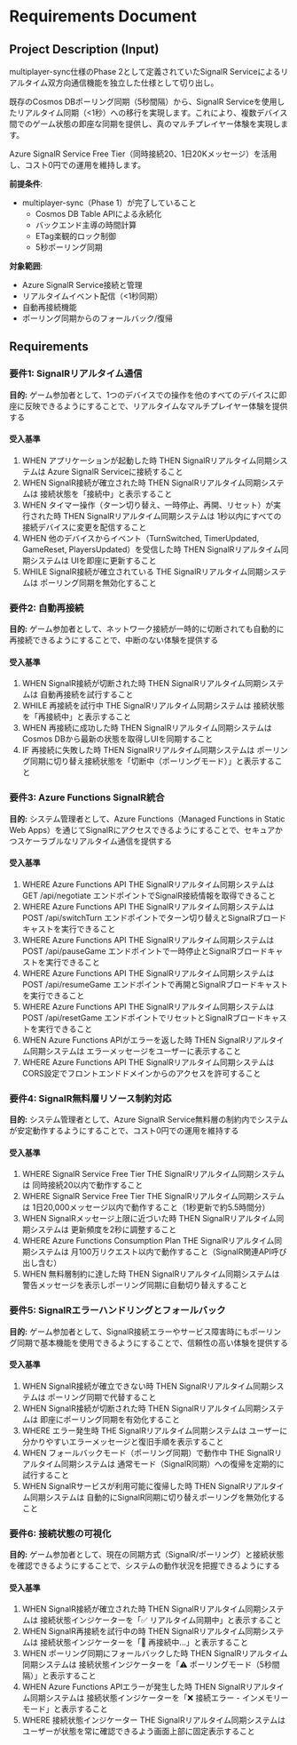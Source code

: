 # Requirements Document

## Project Description (Input)

multiplayer-sync仕様のPhase 2として定義されていたSignalR Serviceによるリアルタイム双方向通信機能を独立した仕様として切り出し。

既存のCosmos DBポーリング同期（5秒間隔）から、SignalR Serviceを使用したリアルタイム同期（<1秒）への移行を実現します。これにより、複数デバイス間でのゲーム状態の即座な同期を提供し、真のマルチプレイヤー体験を実現します。

Azure SignalR Service Free Tier（同時接続20、1日20Kメッセージ）を活用し、コスト0円での運用を維持します。

**前提条件**:
- multiplayer-sync（Phase 1）が完了していること
  - Cosmos DB Table APIによる永続化
  - バックエンド主導の時間計算
  - ETag楽観的ロック制御
  - 5秒ポーリング同期

**対象範囲**:
- Azure SignalR Service接続と管理
- リアルタイムイベント配信（<1秒同期）
- 自動再接続機能
- ポーリング同期からのフォールバック/復帰

## Requirements

### 要件1: SignalRリアルタイム通信
**目的:** ゲーム参加者として、1つのデバイスでの操作を他のすべてのデバイスに即座に反映できるようにすることで、リアルタイムなマルチプレイヤー体験を提供する

#### 受入基準
1. WHEN アプリケーションが起動した時 THEN SignalRリアルタイム同期システムは Azure SignalR Serviceに接続すること
2. WHEN SignalR接続が確立された時 THEN SignalRリアルタイム同期システムは 接続状態を「接続中」と表示すること
3. WHEN タイマー操作（ターン切り替え、一時停止、再開、リセット）が実行された時 THEN SignalRリアルタイム同期システムは 1秒以内にすべての接続デバイスに変更を配信すること
4. WHEN 他のデバイスからイベント（TurnSwitched, TimerUpdated, GameReset, PlayersUpdated）を受信した時 THEN SignalRリアルタイム同期システムは UIを即座に更新すること
5. WHILE SignalR接続が確立されている THE SignalRリアルタイム同期システムは ポーリング同期を無効化すること

### 要件2: 自動再接続
**目的:** ゲーム参加者として、ネットワーク接続が一時的に切断されても自動的に再接続できるようにすることで、中断のない体験を提供する

#### 受入基準
1. WHEN SignalR接続が切断された時 THEN SignalRリアルタイム同期システムは 自動再接続を試行すること
2. WHILE 再接続を試行中 THE SignalRリアルタイム同期システムは 接続状態を「再接続中」と表示すること
3. WHEN 再接続に成功した時 THEN SignalRリアルタイム同期システムは Cosmos DBから最新の状態を取得しUIを同期すること
4. IF 再接続に失敗した時 THEN SignalRリアルタイム同期システムは ポーリング同期に切り替え接続状態を「切断中（ポーリングモード）」と表示すること

### 要件3: Azure Functions SignalR統合
**目的:** システム管理者として、Azure Functions（Managed Functions in Static Web Apps）を通じてSignalRにアクセスできるようにすることで、セキュアかつスケーラブルなリアルタイム通信を提供する

#### 受入基準
1. WHERE Azure Functions API THE SignalRリアルタイム同期システムは GET /api/negotiate エンドポイントでSignalR接続情報を取得できること
2. WHERE Azure Functions API THE SignalRリアルタイム同期システムは POST /api/switchTurn エンドポイントでターン切り替えとSignalRブロードキャストを実行できること
3. WHERE Azure Functions API THE SignalRリアルタイム同期システムは POST /api/pauseGame エンドポイントで一時停止とSignalRブロードキャストを実行できること
4. WHERE Azure Functions API THE SignalRリアルタイム同期システムは POST /api/resumeGame エンドポイントで再開とSignalRブロードキャストを実行できること
5. WHERE Azure Functions API THE SignalRリアルタイム同期システムは POST /api/resetGame エンドポイントでリセットとSignalRブロードキャストを実行できること
6. WHEN Azure Functions APIがエラーを返した時 THEN SignalRリアルタイム同期システムは エラーメッセージをユーザーに表示すること
7. WHERE Azure Functions API THE SignalRリアルタイム同期システムは CORS設定でフロントエンドドメインからのアクセスを許可すること

### 要件4: SignalR無料層リソース制約対応
**目的:** システム管理者として、Azure SignalR Service無料層の制約内でシステムが安定動作するようにすることで、コスト0円での運用を維持する

#### 受入基準
1. WHERE SignalR Service Free Tier THE SignalRリアルタイム同期システムは 同時接続20以内で動作すること
2. WHERE SignalR Service Free Tier THE SignalRリアルタイム同期システムは 1日20,000メッセージ以内で動作すること（1秒更新で約5.5時間分）
3. WHEN SignalRメッセージ上限に近づいた時 THEN SignalRリアルタイム同期システムは 更新頻度を2秒に調整すること
4. WHERE Azure Functions Consumption Plan THE SignalRリアルタイム同期システムは 月100万リクエスト以内で動作すること（SignalR関連API呼び出し含む）
5. WHEN 無料層制約に達した時 THEN SignalRリアルタイム同期システムは 警告メッセージを表示しポーリング同期に自動切り替えすること

### 要件5: SignalRエラーハンドリングとフォールバック
**目的:** ゲーム参加者として、SignalR接続エラーやサービス障害時にもポーリング同期で基本機能を使用できるようにすることで、信頼性の高い体験を提供する

#### 受入基準
1. WHEN SignalR接続が確立できない時 THEN SignalRリアルタイム同期システムは ポーリング同期で代替すること
2. WHEN SignalR接続が切断された時 THEN SignalRリアルタイム同期システムは 即座にポーリング同期を有効化すること
3. WHERE エラー発生時 THE SignalRリアルタイム同期システムは ユーザーに分かりやすいエラーメッセージと復旧手順を表示すること
4. WHEN フォールバックモード（ポーリング同期）で動作中 THE SignalRリアルタイム同期システムは 通常モード（SignalR同期）への復帰を定期的に試行すること
5. WHEN SignalRサービスが利用可能に復帰した時 THEN SignalRリアルタイム同期システムは 自動的にSignalR同期に切り替えポーリングを無効化すること

### 要件6: 接続状態の可視化
**目的:** ゲーム参加者として、現在の同期方式（SignalR/ポーリング）と接続状態を確認できるようにすることで、システムの動作状況を把握できるようにする

#### 受入基準
1. WHEN SignalR接続が確立された時 THEN SignalRリアルタイム同期システムは 接続状態インジケーターを「✅ リアルタイム同期中」と表示すること
2. WHEN SignalR再接続を試行中の時 THEN SignalRリアルタイム同期システムは 接続状態インジケーターを「🔄 再接続中...」と表示すること
3. WHEN ポーリング同期にフォールバックした時 THEN SignalRリアルタイム同期システムは 接続状態インジケーターを「⚠️ ポーリングモード（5秒間隔）」と表示すること
4. WHEN Azure Functions APIエラーが発生した時 THEN SignalRリアルタイム同期システムは 接続状態インジケーターを「❌ 接続エラー - インメモリーモード」と表示すること
5. WHERE 接続状態インジケーター THE SignalRリアルタイム同期システムは ユーザーが状態を常に確認できるよう画面上部に固定表示すること
